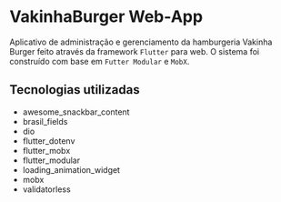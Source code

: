 # VakinhaBurger Web-App

Aplicativo de administração e gerenciamento da hamburgeria Vakinha Burger feito através da framework `Flutter` para web. 
O sistema foi construído com base em `Futter Modular` e `MobX`.

## Tecnologias utilizadas

- awesome_snackbar_content
- brasil_fields
- dio
- flutter_dotenv
- flutter_mobx
- flutter_modular
- loading_animation_widget
- mobx
- validatorless
